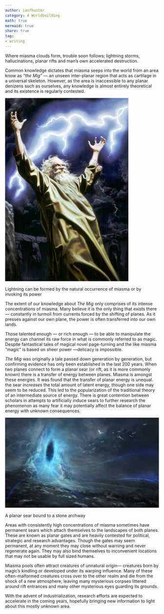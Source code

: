```yaml
---
author: ianfhunter
category: 4 Worldbuilding
math: true
mermaid: true
share: true
tag:
- writing
---
```


Where miasma clouds form, trouble soon follows; lightning storms, hallucinations, planar rifts and man’s own accelerated destruction.

Common knowledge dictates that miasma seeps into the world from an area know as _“the Mig”_ — an unseen inter-planar region that acts as cartilage in a universal skeleton. However, as the area is inaccessible to any planar denizens such as ourselves, any knowledge is almost entirely theoretical and its existence is regularly contested.

<img src='/assets/img/notes/Magic User.jpg' />

Lightning can be formed by the natural occurrence of miasma or by invoking its power

The extent of our knowledge about _The Mig_ only comprises of its intense concentrations of miasma. Many believe it is the only thing that exists there — constantly in turmoil from currents forced by the shifting of planes. As it presses against our own plane, the power is often transferred into our own lands.

Those talented enough — or rich enough — to be able to manipulate the energy can channel its raw force in what is commonly referred to as magic. Despite fantastical tales of magical novel page-turning and the like miasma “magic” is based on sheer power —delicacy is impossible.

_The Mig_ was originally a tale passed down generation by generation, but confirming evidence has only been established in the last 200 years. When two planes connect to form a planar sear (or rift, as it is more commonly known) there is a transfer of energy between planes. Miasma is amongst these energies. It was found that the transfer of planar energy is unequal. the sear _increases_ the total amount of latent energy, though one side may seem to be reduced. This led to the popularization of the traditional theory of an intermediate source of energy. There is great contention between scholars in attempts to artificially induce sears to further research the phenomenon as many fear it may potentially affect the balance of planar energy with unknown consequences.

<img src='/assets/img/notes/Portal.jpg' />

A planar sear bound to a stone archway

Areas with consistently high concentrations of miasma sometimes have permanent sears which attach themselves to the landscapes of both planes. These are known as planar gates and are heavily contested for political, strategic and research advantages. Though the gates may seem permanent, at any moment they may close without warning and never regenerate again. They may also bind themselves to inconvenient locations that may not be usable by full sized humans.

Miasma pools often attract creatures of unnatural origin— creatures born by magic’s kindling or developed under its warping influence. Many of these often-malformed creatures cross over to the other realm and die from the shock of a new atmosphere, leaving many mysterious corpses littered around rift entrances and many other mysterious eyes guarding its grounds.

With the advent of industrialization, research efforts are expected to accelerate in the coming years, hopefully bringing new information to light about this mostly unknown area.